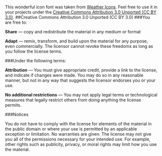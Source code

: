 This wonderful icon font was taken from [Weather Icons](http://erikflowers.github.io/weather-icons/). Feel free to use it in your projects under the [Creative Commons Attribution 3.0 Unported (CC BY 3.0)](http://creativecommons.org/licenses/by/3.0/).
##Creative Commons Attribution 3.0 Unported (CC BY 3.0)
###You are free to:

**Share** — copy and redistribute the material in any medium or format

**Adapt** — remix, transform, and build upon the material for any purpose, even commercially.
The licensor cannot revoke these freedoms as long as you follow the license terms.

###Under the following terms:

**Attribution** — You must give appropriate credit, provide a link to the license, and indicate if changes were made. You may do so in any reasonable manner, but not in any way that suggests the licensor endorses you or your use.

**No additional restrictions** — You may not apply legal terms or technological measures that legally restrict others from doing anything the license permits.

###Notices

You do not have to comply with the license for elements of the material in the public domain or where your use is permitted by an applicable exception or limitation.
No warranties are given. The license may not give you all of the permissions necessary for your intended use. For example, other rights such as publicity, privacy, or moral rights may limit how you use the material.


